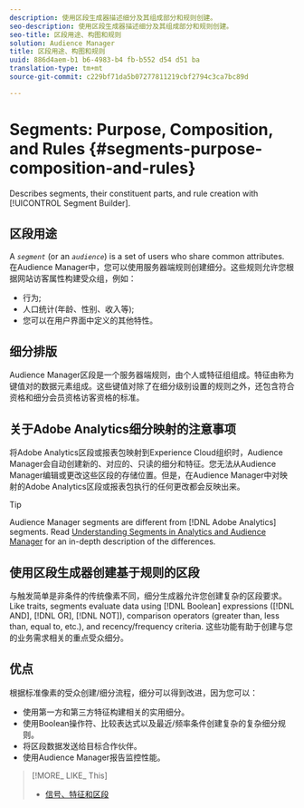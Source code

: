 ```yaml
---
description: 使用区段生成器描述细分及其组成部分和规则创建。
seo-description: 使用区段生成器描述细分及其组成部分和规则创建。
seo-title: 区段用途、构图和规则
solution: Audience Manager
title: 区段用途、构图和规则
uuid: 886d4aem-b1 b6-4983-b4 fb-b552 d54 d51 ba
translation-type: tm+mt
source-git-commit: c229bf71da5b07277811219cbf2794c3ca7bc89d

---
```



# Segments: Purpose, Composition, and Rules {#segments-purpose-composition-and-rules}

Describes segments, their constituent parts, and rule creation with [!UICONTROL Segment Builder].

## 区段用途

A *`segment`* (or an *`audience`*) is a set of users who share common attributes. 在Audience Manager中，您可以使用服务器端规则创建细分。这些规则允许您根据网站访客属性构建受众组，例如：

* 行为;
* 人口统计(年龄、性别、收入等);
* 您可以在用户界面中定义的其他特性。

## 细分排版

Audience Manager区段是一个服务器端规则，由个人或特征组组成。特征由称为键值对的数据元素组成。这些键值对除了在细分级别设置的规则之外，还包含符合资格和细分会员资格访客资格的标准。

## 关于Adobe Analytics细分映射的注意事项

将Adobe Analytics区段或报表包映射到Experience Cloud组织时，Audience Manager会自动创建新的、对应的、只读的细分和特征。您无法从Audience Manager编辑或更改这些区段的存储位置。但是，在Audience Manager中对映射的Adobe Analytics区段或报表包执行的任何更改都会反映出来。

>[!TIP]
>
>Audience Manager segments are different from [!DNL Adobe Analytics] segments. Read [Understanding Segments in Analytics and Audience Manager](https://marketing.adobe.com/resources/help/en_US/analytics/audiences/aam-analytics-segments.html) for an in-depth description of the differences.

## 使用区段生成器创建基于规则的区段

与触发简单是非条件的传统像素不同，细分生成器允许您创建复杂的区段要求。Like traits, segments evaluate data using [!DNL Boolean] expressions ([!DNL AND], [!DNL OR], [!DNL NOT]), comparison operators (greater than, less than, equal to, etc.), and recency/frequency criteria. 这些功能有助于创建与您的业务需求相关的重点受众细分。

## 优点

根据标准像素的受众创建/细分流程，细分可以得到改进，因为您可以：

* 使用第一方和第三方特征构建相关的实用细分。
* 使用Boolean操作符、比较表达式以及最近/频率条件创建复杂的复杂细分规则。
* 将区段数据发送给目标合作伙伴。
* 使用Audience Manager报告监控性能。

>[!MORE_ LIKE_ This]
>
>* [信号、特征和区段](../../reference/signal-trait-segment.md)

